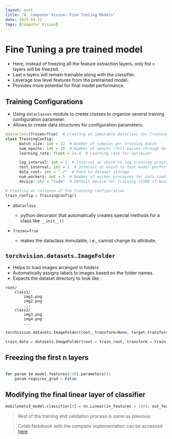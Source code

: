 ```yaml
---
layout: post
title: "4. Computer Vision: Fine Tuniing Models"
date: 2025-04-22
tags: [Computer Vision]
---
```


# Fine Tuning a pre trained model

- Here, instead of freezing all the feature extraction layers, only fist `n` layers will be freezed.
- Last `m` layers will remain trainable along with the classifier.
- Leverage low level features from the pretrained model.
- Provides more potential for final model performance.

## Training Configurations

- Using `dataclasses` module to create classes to organize several training configuration parameter.
- Allows to create data structures for configuration parameters.

```python
@dataclass(frozen=True)  # Creating an immutable dataclass for training configuration
class TrainingConfig:
      batch_size: int = 32  # Number of samples per training batch
      num_epochs: int = 20  # Number of epochs (full passes through dataset)
      learning_rate: float = 1e-4  # Learning rate for optimizer

      log_interval: int = 1  # Interval at which to log training progress
      test_interval: int = 1  # Interval at which to test model performance
      data_root: int = "./"  # Path to dataset storage
      num_workers: int = 5  # Number of worker processes for data loading
      device: str = "cuda"  # Default device for training (CUDA if available)

# Creating an instance of the training configuration
train_config = TrainingConfig()
```

- `@dataclass`
    - python decorator that automatically creates special methods for a class like `__init__()`

- `frozen=True`
    - makes the dataclass immutable, i.e., cannot change its attribute,


## `torchvision.datasets.ImageFolder`

- Helps to load images arranged in folders
- Automatically assigns labels to images based on the folder names.
- Expects the dataset directory to look like :

```
root/
    class1/
        img1.png
        img2.png
        ...
    class2/
        img3.png
        img4.png
        ...
```

```python
torchvision.datasets.ImageFolder(root, transform=None, target_transform=None, loader=<function default_loader>, is_valid_file=None)

train_data = datasets.ImageFolder(root = train_root, transform = train_transforms)
```


## Freezing the first n layers

```python

for param in model.features[:10].parameters():
    param.requires_grad = False
```

## Modifying the final linear layer of classifier

```python
mobilenetv3_model.classifier[3] = nn.Linear(in_features = 1024, out_features = 10, bias = True)
```

> Rest of the training and validation process is same as previous.

> Colab Notebook with the complete implementation can be accessed [here](https://github.com/Kush-Singh-26/Learning-Pytorch/blob/main/Fine_Tuning.ipynb)